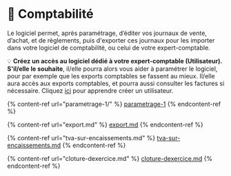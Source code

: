 # 🧮 Comptabilité

Le logiciel permet, après paramétrage, d’éditer vos journaux de vente, d’achat, et de règlements, puis d'exporter ces journaux pour les importer dans votre logiciel de comptabilité, ou celui de votre expert-comptable.

:bulb: **Créez un accès au logiciel dédié à votre expert-comptable (Utilisateur). S'il/elle le souhaite**, il/elle pourra alors vous aider à paramétrer le logiciel, pour par exemple que les exports comptables se fassent au mieux. Il/elle aura accès aux exports comptables, et pourra aussi consulter les factures si nécessaire. Cliquez [ici](../../aide-au-demarrage/les-utilisateurs/) pour apprendre créer un utilisateur.



{% content-ref url="parametrage-1/" %}
[parametrage-1](parametrage-1/)
{% endcontent-ref %}

{% content-ref url="export.md" %}
[export.md](export.md)
{% endcontent-ref %}

{% content-ref url="tva-sur-encaissements.md" %}
[tva-sur-encaissements.md](tva-sur-encaissements.md)
{% endcontent-ref %}

{% content-ref url="cloture-dexercice.md" %}
[cloture-dexercice.md](cloture-dexercice.md)
{% endcontent-ref %}
